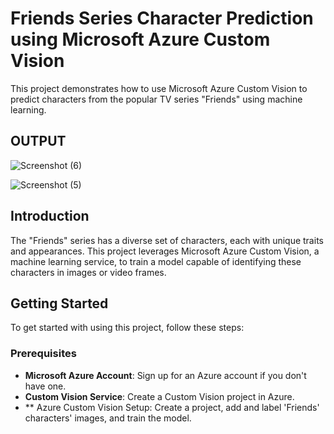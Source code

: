 # Friends Series Character Prediction using Microsoft Azure Custom Vision

This project demonstrates how to use Microsoft Azure Custom Vision to predict characters from the popular TV series "Friends" using machine learning.

## OUTPUT
![Screenshot (6)](https://github.com/dineshrx/Microsoft-Azure-Custom-Vision---Face-Object-Detection/assets/144202549/80cfcdbf-6b05-4f97-9aa7-9e93c80ba710)

![Screenshot (5)](https://github.com/dineshrx/Microsoft-Azure-Custom-Vision---Face-Object-Detection/assets/144202549/f92f6c32-3a9e-4b39-a490-74523eb1dc48)

## Introduction

The "Friends" series has a diverse set of characters, each with unique traits and appearances. This project leverages Microsoft Azure Custom Vision, a machine learning service, to train a model capable of identifying these characters in images or video frames.

## Getting Started

To get started with using this project, follow these steps:

### Prerequisites

- **Microsoft Azure Account**: Sign up for an Azure account if you don't have one.
- **Custom Vision Service**: Create a Custom Vision project in Azure.
- ** Azure Custom Vision Setup: Create a project, add and label 'Friends' characters' images, and train the model.
      




